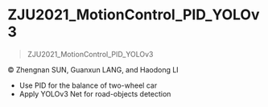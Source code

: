 # ZJU2021_MotionControl_PID_YOLOv3

> ZJU2021_MotionControl_PID_YOLOv3

&copy; Zhengnan SUN, Guanxun LANG, and Haodong LI

- Use PID for the balance of two-wheel car
- Apply YOLOv3 Net for road-objects detection
